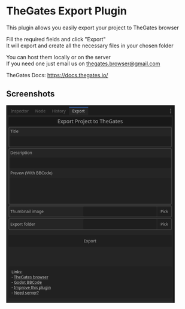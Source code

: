 # TheGates Export Plugin

This plugin allows you easily export your project to TheGates browser

Fill the required fields and click "Export" \
It will export and create all the necessary files in your chosen folder

You can host them locally or on the server \
If you need one just email us on thegates.browser@gmail.com

TheGates Docs: https://docs.thegates.io/

## Screenshots

<img src="img\screenshot_1.png" width="450">
